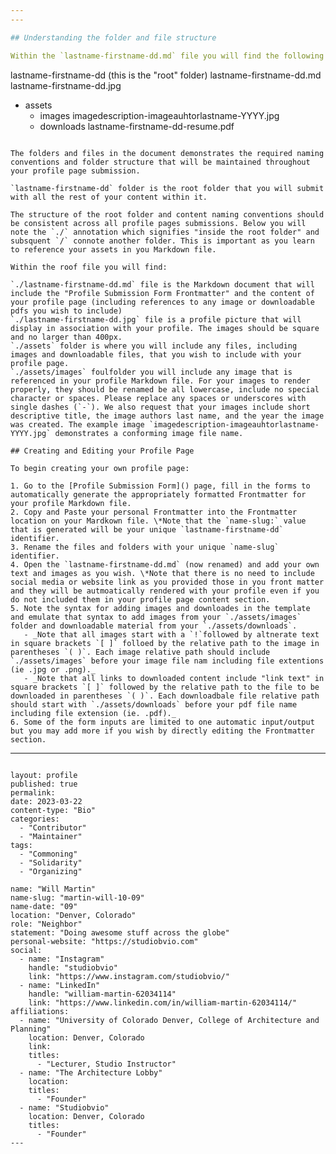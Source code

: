 ```yaml
---
---

## Understanding the folder and file structure

Within the `lastname-firstname-dd.md` file you will find the following folder and file structure.

```
lastname-firstname-dd (this is the "root" folder)
  lastname-firstname-dd.md
  lastname-firstname-dd.jpg
  - assets
    - images
      imagedescription-imageauhtorlastname-YYYY.jpg
    - downloads
      lastname-firstname-dd-resume.pdf
```

The folders and files in the document demonstrates the required naming conventions and folder structure that will be maintained throughout your profile page submission.

`lastname-firstname-dd` folder is the root folder that you will submit with all the rest of your content within it.

The structure of the root folder and content naming conventions should be consistent across all profile pages submissions. Below you will note the `./` annotation which signifies "inside the root folder" and subsquent `/` connote another folder. This is important as you learn to reference your assets in you Markdown file.

Within the roof file you will find:

`./lastname-firstname-dd.md` file is the Markdown document that will include the "Profile Submission Form Frontmatter" and the content of your profile page (including references to any image or downloadable pdfs you wish to include)
`./lastname-firstname-dd.jpg` file is a profile picture that will display in association with your profile. The images should be square and no larger than 400px.
`./assets` folder is where you will include any files, including images and downloadable files, that you wish to include with your profile page.
`./assets/images` foulfolder you will include any image that is referenced in your profile Markdown file. For your images to render properly, they should be renamed be all lowercase, include no special character or spaces. Please replace any spaces or underscores with single dashes (`-`). We also request that your images include short descriptive title, the image authors last name, and the year the image was created. The example image `imagedescription-imageauhtorlastname-YYYY.jpg` demonstrates a conforming image file name.

## Creating and Editing your Profile Page

To begin creating your own profile page:

1. Go to the [Profile Submission Form]() page, fill in the forms to automatically generate the appropriately formatted Frontmatter for your profile Markdown file.
2. Copy and Paste your personal Frontmatter into the Frontmatter location on your Mardkown file. \*Note that the `name-slug:` value that is generated will be your unique `lastname-firstname-dd` identifier.
3. Rename the files and folders with your unique `name-slug` identifier.
4. Open the `lastname-firstname-dd.md` (now renamed) and add your own text and images as you wish. \*Note that there is no need to include social media or website link as you provided those in you front matter and they will be autmoatically rendered with your profile even if you do not included them in your profile page content section.
5. Note the syntax for adding images and downloades in the template and emulate that syntax to add images from your `./assets/images` folder and downloadable material from your `./assets/downloads`.
   - _Note that all images start with a `!`followed by altnerate text in square brackets `[ ]` folloed by the relative path to the image in parentheses `( )`. Each image relative path should include `./assets/images` before your image file nam including file extentions (ie .jpg or .png)._
   - _Note that all links to downloaded content include "link text" in square brackets `[ ]` followed by the relative path to the file to be downloaded in parentheses `( )`. Each downloadbale file relative path should start with `./assets/downloads` before your pdf file name including file extension (ie. .pdf)._
6. Some of the form inputs are limited to one automatic input/output but you may add more if you wish by directly editing the Frontmatter section.

```
---
```

layout: profile
published: true
permalink:
date: 2023-03-22
content-type: "Bio"
categories:
  - "Contributor"
  - "Maintainer"
tags:
  - "Commoning"
  - "Solidarity"
  - "Organizing"

name: "Will Martin"
name-slug: "martin-will-10-09"
name-date: "09"
location: "Denver, Colorado"
role: "Neighbor"
statement: "Doing awesome stuff across the globe"
personal-website: "https://studiobvio.com"
social:
  - name: "Instagram"
    handle: "studiobvio"
    link: "https://www.instagram.com/studiobvio/"
  - name: "LinkedIn"
    handle: "william-martin-62034114"
    link: "https://www.linkedin.com/in/william-martin-62034114/"
affiliations:
  - name: "University of Colorado Denver, College of Architecture and Planning"
    location: Denver, Colorado
    link:
    titles:
      - "Lecturer, Studio Instructor"
  - name: "The Architecture Lobby"
    location:
    titles:
      - "Founder"
  - name: "Studiobvio"
    location: Denver, Colorado
    titles:
      - "Founder"
---
```
